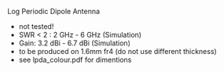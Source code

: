 Log Periodic Dipole Antenna

* not tested! 
* SWR < 2 : 2 GHz - 6 GHz (Simulation)
* Gain: 3.2 dBi - 6.7 dBi (Simulation)
* to be produced on 1.6mm fr4 (do not use different thickness)
* see lpda_colour.pdf for dimentions
